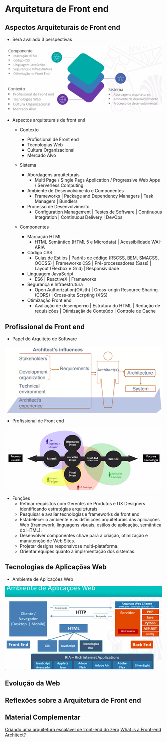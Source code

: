 <h1>Arquitetura de Front end</h1>

<h2>Aspectos Arquiteturais de Front end</h2>

* Será avaliado 3 perspectivas

<img src="imgs/01.png"/>

* Aspectos arquiteturais de front end
    * Contexto
        * Profissional de Front end
        * Tecnologias Web
        * Cultura Organizacional
        * Mercado Alvo

    * Sistema
        * Abordagens arquiteturais
            * Multi Page / Single Page Application / Progressive Web Apps / Serverless Computing
        * Ambiente de Desenvolvimento e Componentes
            * Frameworks | Package and Dependency Managers | Task Managers | Bundlers
        * Processo de Desenvolvimento
            * Configuration Management | Testes de Software | Continuous Integration | Continuous Delivery | DevOps
    
    * Componentes
        * Marcação HTML
            * HTML Semântico (HTML 5 e Microdata) | Acessibilidade WAI-ARIA
        * Código CSS
            * Guias de Estilos | Padrão de código (RSCSS, BEM, SMACSS, OOCSS) | Frameworks CSS | Pré-processadores (Sass) | Layout (Flexbox e Grid) | Responsividade
        * Linguagem JavaScript
            * ES6 | ReactiveX | Frameworks
        * Segurança e Infraestrutura
            * Open Authorization(OAuth) | Cross-origin Resource Sharing (CORS) | Cross-site Scripting (XSS)
        * Otimização Front end
            * Avaliação de desempenho | Estrutura do HTML | Redução de requisições | Otimização de Conteúdo | Controle de Cache


<h2>Profissional de Front end</h2>

* Papel do Arquiteto de Software

<img src="imgs/02.png"/>

* Profissional de Front end

<img src="imgs/03.png"/>

* Funções
    * Refinar requisitos com Gerentes de Produtos e UX Designers identificando estratégias arquiteturais
    * Pesquisar e avaliar tecnologias e frameworks de front end
    * Estabelecer o ambiente e as definições arquiteturais das aplicações Web (framework, linguagens visuais, estilos de aplicação, semântica do HTML).
    * Desenvolver componentes chave para a criação, otimização e manutenção de Web Sites.
    * Projetar designs responsivose multi-plataforma.
    * Orientar equipes quanto à implementação dos sistemas.

<h2>Tecnologias de Aplicações Web</h2>

* Ambiente de Aplicações Web

<img src="imgs/04.png"/>

<h2>Evolução da Web</h2>

<h2>Reflexões sobre a Arquitetura de Front end</h2>


<h2>Material Complementar</h2>
<a href="https://www.infoq.com/br/presentations/criando-arquitetura-front-end?itm_source=infoq&itm_campaign=user_page&itm_medium=link">Criando uma arquitetura escalável de front-end do zero</a>
<a href="https://medium.com/webtraining/what-is-a-front-end-architect-12a955f96363">What is a Front-end Architect?</a>

